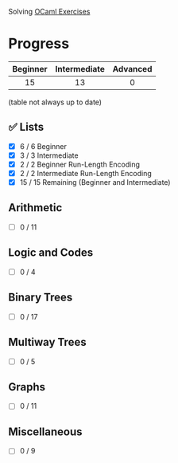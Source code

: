 Solving [OCaml Exercises](https://ocaml.org/exercises)

# Progress
| Beginner | Intermediate | Advanced |
| :------: | :----------: | :------: |
| 15       | 13           | 0        |

(table not always up to date)

## :white_check_mark: Lists
- [X] 6 / 6 Beginner
- [X] 3 / 3 Intermediate
- [X] 2 / 2 Beginner Run-Length Encoding
- [X] 2 / 2 Intermediate Run-Length Encoding
- [X] 15 / 15 Remaining (Beginner and Intermediate)

## Arithmetic
- [ ] 0 / 11

## Logic and Codes
- [ ] 0 / 4

## Binary Trees
- [ ] 0 / 17

## Multiway Trees
- [ ] 0 / 5

## Graphs
- [ ] 0 / 11

## Miscellaneous
- [ ] 0 / 9